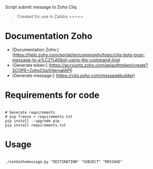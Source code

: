 Script submit message to Zoho Cliq
> Created for use in Zabbix
=====

Documentation Zoho
=====
- [Documentation Zoho:] (https://help.zoho.com/portal/en/community/topic/cliq-bots-post-message-to-a%C2%A0bot-using-the-command-line)
- [Generate token:] (https://accounts.zoho.com/apiauthtoken/create?SCOPE=ZohoCliq/InternalAPI)
- [Generate message:] (https://cliq.zoho.com/messagebuilder)


Requirements for code
=====
<pre><code>
# Generate requirements
# pip freeze > requirements.txt
pip install --upgrade pip
pip install requirements.txt
</pre></code>

Usage
=====
<pre><code>
./sendzohomessage.py "DESTINATION" "SUBJECT" "MESSAGE" 
</pre></code>